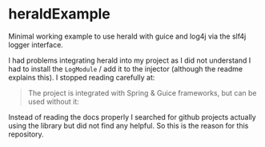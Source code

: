 # heraldExample
Minimal working example to use herald with guice and log4j via the slf4j logger interface.

I had problems integrating herald into my project as I did not understand I had to install the `LogModule` / add it to the injector (although the readme explains this). I stopped reading carefully at:
> The project is integrated with Spring & Guice frameworks, but can be used without it:

Instead of reading the docs properly I searched for github projects actually using the library but did not find any helpful.
So this is the reason for this repository.